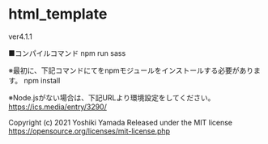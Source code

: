 # html_template
ver4.1.1

■コンパイルコマンド
npm run sass

※最初に、下記コマンドにてをnpmモジュールをインストールする必要があります。 
npm install

※Node.jsがない場合は、下記URLより環境設定をしてください。 
https://ics.media/entry/3290/ 


Copyright (c) 2021 Yoshiki Yamada
Released under the MIT license
https://opensource.org/licenses/mit-license.php